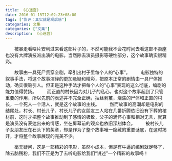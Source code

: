 ```yaml
---
title: 《心迷宫》
date: 2016-01-15T12:02:23+08:00
tags: ["影评：其实就是观后感"]
categories: 文集
categories: ["文集"]
description: 《心迷宫》
---
```

　　被暴走看啥片安利过来看这部片子的，不然可能我不会花时间去看这部不卖座也没有大牌演技派出演的电影。当然除去演员摄影等硬性部分，这个故事确实很精彩。

　　故事由一具死尸贯穿全剧，牵引出村子里每个人的“心事”。<!--more-->
　　电影独特的叙事手法，将这个故事演绎的更加悬疑和精彩，把原本正常的剧情由一具尸体推动，确实很吸引人。但正是这种手法才把每个人的“心事”表现的这么彻底，编剧的能力值得赞扬。
　　而正直的村长因为对儿子的私心，也对这个故事起到了只管重要的作用，所以先前的表述并不完全正确，抽丝剥茧，烧焦的尸体和正直的村长，一个死人一个活人，就是这个故事的主线。
　　然而故事的高潮却是电影的结尾处，村长、村长儿子、村长儿子的女朋友三人站在几番折腾依旧没有下葬的棺材前，这时才把整个故事推动到了感情的极致，父子的满怀心事和相对无言，就算是演员没有表达出来的情感，坐在屏幕前的观众也依旧深刻体会。
　　被村长儿子女朋友压在石头下的奖章，却是作为了整个故事唯一隐藏的重要谜底，在这时揭开，才将整个故事展现的完美不少。

　　毫无疑问，这是一部精彩的电影，虽然小成本，但是有牛逼的编剧就足够了，除去脑残粉，我们不正是为了去听电影给我们“讲述”一个精彩的故事吗！
